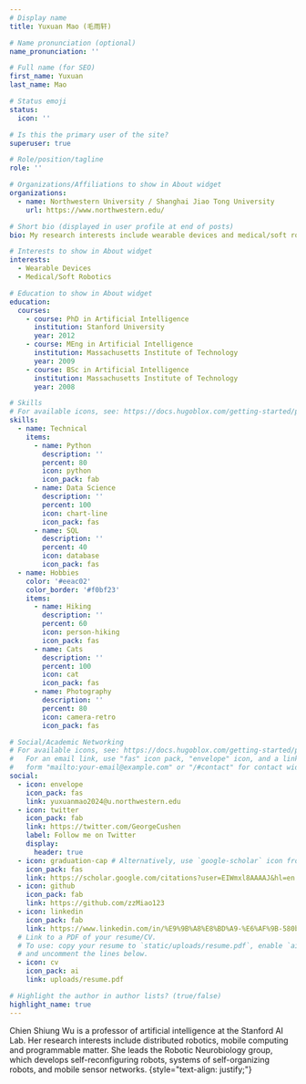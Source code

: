 ```yaml
---
# Display name
title: Yuxuan Mao (毛雨轩)

# Name pronunciation (optional)
name_pronunciation: ''

# Full name (for SEO)
first_name: Yuxuan
last_name: Mao

# Status emoji
status:
  icon: ''

# Is this the primary user of the site?
superuser: true

# Role/position/tagline
role: ''

# Organizations/Affiliations to show in About widget
organizations:
  - name: Northwestern University / Shanghai Jiao Tong University
    url: https://www.northwestern.edu/

# Short bio (displayed in user profile at end of posts)
bio: My research interests include wearable devices and medical/soft robotics.

# Interests to show in About widget
interests:
  - Wearable Devices
  - Medical/Soft Robotics

# Education to show in About widget
education:
  courses:
    - course: PhD in Artificial Intelligence
      institution: Stanford University
      year: 2012
    - course: MEng in Artificial Intelligence
      institution: Massachusetts Institute of Technology
      year: 2009
    - course: BSc in Artificial Intelligence
      institution: Massachusetts Institute of Technology
      year: 2008

# Skills
# For available icons, see: https://docs.hugoblox.com/getting-started/page-builder/#icons
skills:
  - name: Technical
    items:
      - name: Python
        description: ''
        percent: 80
        icon: python
        icon_pack: fab
      - name: Data Science
        description: ''
        percent: 100
        icon: chart-line
        icon_pack: fas
      - name: SQL
        description: ''
        percent: 40
        icon: database
        icon_pack: fas
  - name: Hobbies
    color: '#eeac02'
    color_border: '#f0bf23'
    items:
      - name: Hiking
        description: ''
        percent: 60
        icon: person-hiking
        icon_pack: fas
      - name: Cats
        description: ''
        percent: 100
        icon: cat
        icon_pack: fas
      - name: Photography
        description: ''
        percent: 80
        icon: camera-retro
        icon_pack: fas

# Social/Academic Networking
# For available icons, see: https://docs.hugoblox.com/getting-started/page-builder/#icons
#   For an email link, use "fas" icon pack, "envelope" icon, and a link in the
#   form "mailto:your-email@example.com" or "/#contact" for contact widget.
social:
  - icon: envelope
    icon_pack: fas
    link: yuxuanmao2024@u.northwestern.edu
  - icon: twitter
    icon_pack: fab
    link: https://twitter.com/GeorgeCushen
    label: Follow me on Twitter
    display:
      header: true
  - icon: graduation-cap # Alternatively, use `google-scholar` icon from `ai` icon pack
    icon_pack: fas
    link: https://scholar.google.com/citations?user=EIWmxl8AAAAJ&hl=en
  - icon: github
    icon_pack: fab
    link: https://github.com/zzMiao123
  - icon: linkedin
    icon_pack: fab
    link: https://www.linkedin.com/in/%E9%9B%A8%E8%BD%A9-%E6%AF%9B-580b31291/
  # Link to a PDF of your resume/CV.
  # To use: copy your resume to `static/uploads/resume.pdf`, enable `ai` icons in `params.yaml`,
  # and uncomment the lines below.
  - icon: cv
    icon_pack: ai
    link: uploads/resume.pdf

# Highlight the author in author lists? (true/false)
highlight_name: true
---
```


Chien Shiung Wu is a professor of artificial intelligence at the Stanford AI Lab. Her research interests include distributed robotics, mobile computing and programmable matter. She leads the Robotic Neurobiology group, which develops self-reconfiguring robots, systems of self-organizing robots, and mobile sensor networks.
{style="text-align: justify;"}
